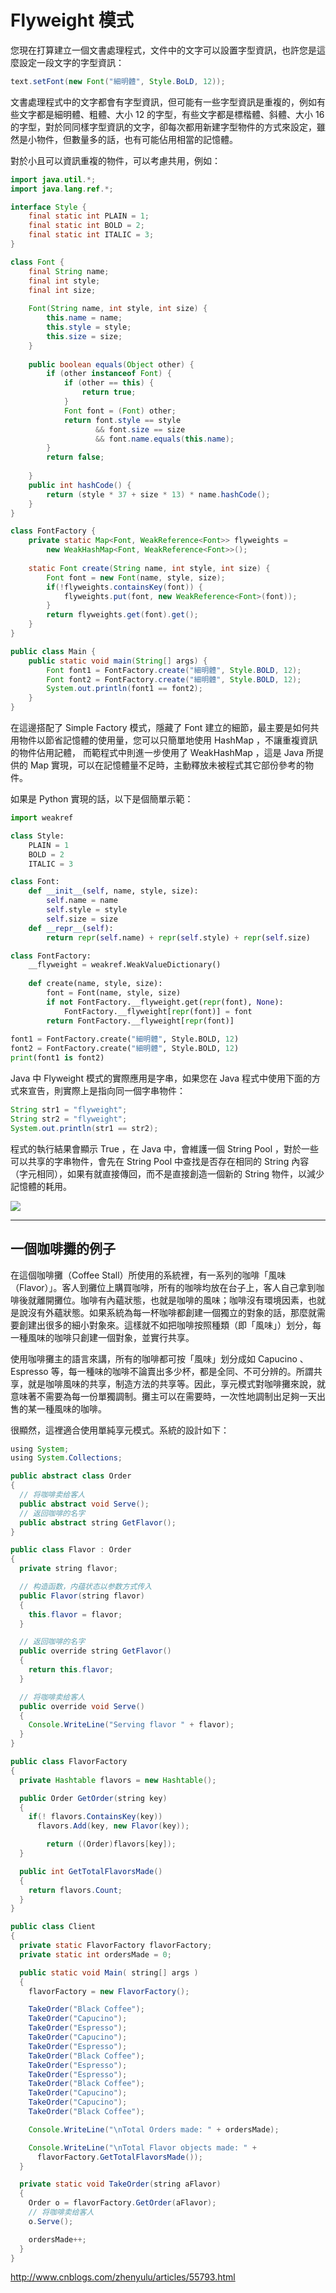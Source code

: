 # Flyweight 模式

您現在打算建立一個文書處理程式，文件中的文字可以設置字型資訊，也許您是這麼設定一段文字的字型資訊：

```java
text.setFont(new Font("細明體", Style.BoLD, 12));
```

文書處理程式中的文字都會有字型資訊，但可能有一些字型資訊是重複的，例如有些文字都是細明體、粗體、大小 12 的字型，有些文字都是標楷體、斜體、大小 16 的字型，對於同同樣字型資訊的文字，卻每次都用新建字型物件的方式來設定，雖然是小物件，但數量多的話，也有可能佔用相當的記憶體。

對於小且可以資訊重複的物件，可以考慮共用，例如：

```java
import java.util.*;
import java.lang.ref.*;

interface Style {
    final static int PLAIN = 1;
    final static int BOLD = 2;
    final static int ITALIC = 3;
}

class Font {
    final String name;
    final int style;
    final int size;
    
    Font(String name, int style, int size) {
        this.name = name;
        this.style = style;
        this.size = size;
    }
    
    public boolean equals(Object other) {
        if (other instanceof Font) {
            if (other == this) {
                return true;
            }
            Font font = (Font) other;
            return font.style == style 
                   && font.size == size
                   && font.name.equals(this.name);
        }
        return false;
        
    }
    public int hashCode() {
        return (style * 37 + size * 13) * name.hashCode();
    }
}

class FontFactory {
    private static Map<Font, WeakReference<Font>> flyweights =
        new WeakHashMap<Font, WeakReference<Font>>();
       
    static Font create(String name, int style, int size) {
        Font font = new Font(name, style, size);
        if(!flyweights.containsKey(font)) {
            flyweights.put(font, new WeakReference<Font>(font));
        }
        return flyweights.get(font).get();
    }
}

public class Main {
    public static void main(String[] args) {
        Font font1 = FontFactory.create("細明體", Style.BOLD, 12);
        Font font2 = FontFactory.create("細明體", Style.BOLD, 12);
        System.out.println(font1 == font2);
    }
}
```

在這邊搭配了 Simple Factory 模式，隱藏了 Font 建立的細節，最主要是如何共用物件以節省記憶體的使用量，您可以只簡單地使用 HashMap ，不讓重複資訊的物件佔用記體， 而範程式中則進一步使用了 WeakHashMap ，這是 Java 所提供的 Map 實現，可以在記憶體量不足時，主動釋放未被程式其它部份參考的物件。

如果是 Python 實現的話，以下是個簡單示範：

```python
import weakref

class Style:
    PLAIN = 1
    BOLD = 2
    ITALIC = 3

class Font:
    def __init__(self, name, style, size):
        self.name = name
        self.style = style
        self.size = size
    def __repr__(self):
        return repr(self.name) + repr(self.style) + repr(self.size)

class FontFactory:
    __flyweight = weakref.WeakValueDictionary()
    
    def create(name, style, size):
        font = Font(name, style, size)
        if not FontFactory.__flyweight.get(repr(font), None):
            FontFactory.__flyweight[repr(font)] = font
        return FontFactory.__flyweight[repr(font)]
        
font1 = FontFactory.create("細明體", Style.BOLD, 12)
font2 = FontFactory.create("細明體", Style.BOLD, 12)
print(font1 is font2)
```

Java 中 Flyweight 模式的實際應用是字串，如果您在 Java 程式中使用下面的方式來宣告，則實際上是指向同一個字串物件：

```java
String str1 = "flyweight";
String str2 = "flyweight"; 
System.out.println(str1 == str2);
```

程式的執行結果會顯示 True ，在 Java 中，會維護一個 String Pool ，對於一些可以共享的字串物件，會先在 String Pool 中查找是否存在相同的 String 內容（字元相同），如果有就直接傳回，而不是直接創造一個新的 String 物件，以減少記憶體的耗用。

![](Flyweight-1.jpg)

---

## 一個咖啡攤的例子

在這個咖啡攤（Coffee Stall）所使用的系統裡，有一系列的咖啡「風味（Flavor）」。客人到攤位上購買咖啡，所有的咖啡均放在台子上，客人自己拿到咖啡後就離開攤位。咖啡有內蘊狀態，也就是咖啡的風味；咖啡沒有環境因素，也就是說沒有外蘊狀態。如果系統為每一杯咖啡都創建一個獨立的對象的話，那麼就需要創建出很多的細小對象來。這樣就不如把咖啡按照種類（即「風味」）划分，每一種風味的咖啡只創建一個對象，並實行共享。

使用咖啡攤主的語言來講，所有的咖啡都可按「風味」划分成如 Capucino 、 Espresso 等，每一種味的咖啡不論賣出多少杯，都是全同、不可分辨的。所謂共享，就是咖啡風味的共享，制造方法的共享等。因此，享元模式對咖啡攤來說，就意味著不需要為每一份單獨調制。攤主可以在需要時，一次性地調制出足夠一天出售的某一種風味的咖啡。

很顯然，這裡適合使用單純享元模式。系統的設計如下：

```java
using System;
using System.Collections;

public abstract class Order
{
  // 将咖啡卖给客人
  public abstract void Serve();
  // 返回咖啡的名字
  public abstract string GetFlavor();
}

public class Flavor : Order
{
  private string flavor;

  // 构造函数，内蕴状态以参数方式传入
  public Flavor(string flavor)
  {
    this.flavor = flavor;
  }

  // 返回咖啡的名字
  public override string GetFlavor()
  {
    return this.flavor;
  }

  // 将咖啡卖给客人
  public override void Serve()
  {
    Console.WriteLine("Serving flavor " + flavor);
  }
}

public class FlavorFactory
{
  private Hashtable flavors = new Hashtable();

  public Order GetOrder(string key)
  {
    if(! flavors.ContainsKey(key))
      flavors.Add(key, new Flavor(key));

        return ((Order)flavors[key]);
  }

  public int GetTotalFlavorsMade()
  {
    return flavors.Count;
  }
}

public class Client
{
  private static FlavorFactory flavorFactory;
  private static int ordersMade = 0;

  public static void Main( string[] args )
  {
    flavorFactory = new FlavorFactory();

    TakeOrder("Black Coffee");
    TakeOrder("Capucino");
    TakeOrder("Espresso");
    TakeOrder("Capucino");
    TakeOrder("Espresso");
    TakeOrder("Black Coffee");
    TakeOrder("Espresso");
    TakeOrder("Espresso");
    TakeOrder("Black Coffee");
    TakeOrder("Capucino");
    TakeOrder("Capucino");
    TakeOrder("Black Coffee");

    Console.WriteLine("\nTotal Orders made: " + ordersMade);

    Console.WriteLine("\nTotal Flavor objects made: " + 
      flavorFactory.GetTotalFlavorsMade());
  }

  private static void TakeOrder(string aFlavor)
  {
    Order o = flavorFactory.GetOrder(aFlavor);
    // 将咖啡卖给客人
    o.Serve();

    ordersMade++;
  }
}
```

http://www.cnblogs.com/zhenyulu/articles/55793.html